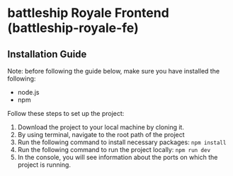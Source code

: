 # battleship Royale Frontend (battleship-royale-fe)

## Installation Guide

Note: before following the guide below, make sure you have installed the following:

- node.js
- npm

Follow these steps to set up the project:

1. Download the project to your local machine by cloning it.
2. By using terminal, navigate to the root path of the project
3. Run the following command to install necessary packages: `npm install`
4. Run the following command to run the project locally: `npm run dev`
5. In the console, you will see information about the ports on which the project is running.
